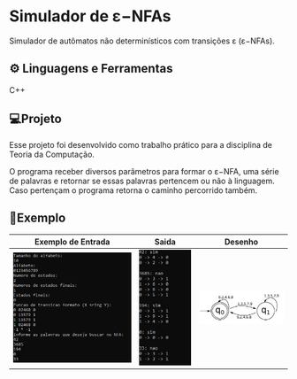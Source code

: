 # Simulador de ε−NFAs
Simulador de autômatos não determinísticos com transições ε (ε−NFAs).

## ⚙ Linguagens e Ferramentas
C++

## 💻Projeto
Esse projeto foi desenvolvido como trabalho prático para a disciplina de Teoria da Computação.

O programa receber diversos parâmetros para formar o ε−NFA, uma série de palavras e retornar se essas palavras pertencem ou não à linguagem. Caso pertençam o programa retorna o caminho percorrido também.


## 📖Exemplo

| Exemplo de Entrada | Saida | Desenho |
| --- | --- | --- |
| ![Exemplo-Entrada](https://github.com/niveanfj/trab-tc/blob/4d6e0af0c05c8b811d57635bf0a83e35fc3f5f35/img/entrada.jpg) | ![Saida](https://github.com/niveanfj/trab-tc/blob/4d6e0af0c05c8b811d57635bf0a83e35fc3f5f35/img/saida.jpg) | ![Exemplo](https://github.com/niveanfj/trab-tc/blob/4d6e0af0c05c8b811d57635bf0a83e35fc3f5f35/img/nfa.jpg) |
